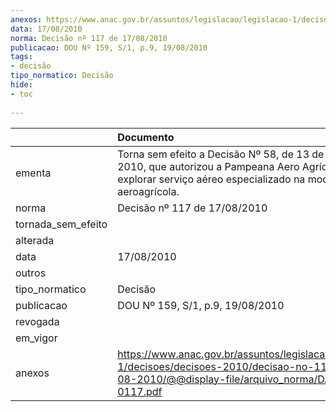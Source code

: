 ```yaml
---
anexos: https://www.anac.gov.br/assuntos/legislacao/legislacao-1/decisoes/decisoes-2010/decisao-no-117-de-17-08-2010/@@display-file/arquivo_norma/DA2010-0117.pdf
data: 17/08/2010
norma: Decisão nº 117 de 17/08/2010
publicacao: DOU Nº 159, S/1, p.9, 19/08/2010
tags:
- decisão
tipo_normatico: Decisão
hide: 
- toc 
 
---
```


|                    | Documento                                                                                                                                                                 |
|:-------------------|:--------------------------------------------------------------------------------------------------------------------------------------------------------------------------|
| ementa             | Torna sem efeito a Decisão Nº 58, de 13 de abril de 2010, que autorizou a Pampeana Aero Agrícola Ltda. a explorar serviço aéreo especializado na modalidade aeroagrícola. |
| norma              | Decisão nº 117 de 17/08/2010                                                                                                                                              |
| tornada_sem_efeito |                                                                                                                                                                           |
| alterada           |                                                                                                                                                                           |
| data               | 17/08/2010                                                                                                                                                                |
| outros             |                                                                                                                                                                           |
| tipo_normatico     | Decisão                                                                                                                                                                   |
| publicacao         | DOU Nº 159, S/1, p.9, 19/08/2010                                                                                                                                          |
| revogada           |                                                                                                                                                                           |
| em_vigor           |                                                                                                                                                                           |
| anexos             | https://www.anac.gov.br/assuntos/legislacao/legislacao-1/decisoes/decisoes-2010/decisao-no-117-de-17-08-2010/@@display-file/arquivo_norma/DA2010-0117.pdf                 |
